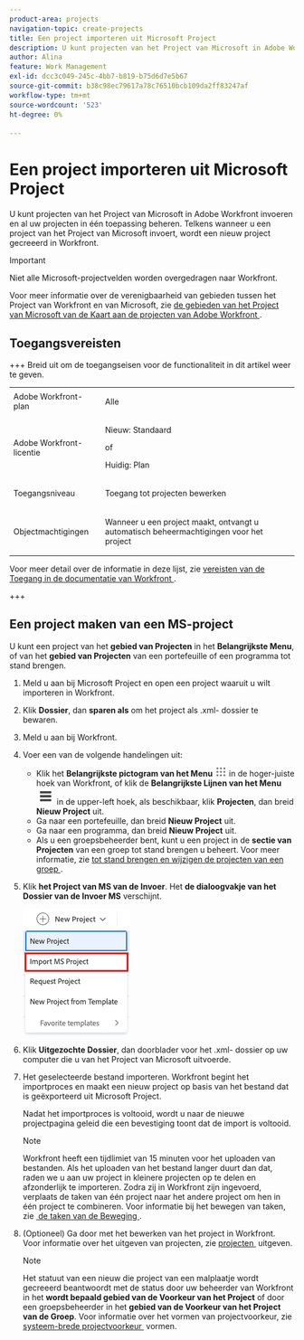 ```yaml
---
product-area: projects
navigation-topic: create-projects
title: Een project importeren uit Microsoft Project
description: U kunt projecten van het Project van Microsoft in Adobe Workfront invoeren en al uw projecten in één toepassing beheren. Telkens wanneer u een project van het Project van Microsoft invoert, wordt een nieuw project gecreeerd in Workfront.
author: Alina
feature: Work Management
exl-id: dcc3c049-245c-4bb7-b819-b75d6d7e5b67
source-git-commit: b38c98ec79617a78c76510bcb109da2ff83247af
workflow-type: tm+mt
source-wordcount: '523'
ht-degree: 0%

---
```


# Een project importeren uit Microsoft Project

<!-- Audited: 4/2025 -->

U kunt projecten van het Project van Microsoft in Adobe Workfront invoeren en al uw projecten in één toepassing beheren. Telkens wanneer u een project van het Project van Microsoft invoert, wordt een nieuw project gecreeerd in Workfront.

>[!IMPORTANT]
>
>Niet alle Microsoft-projectvelden worden overgedragen naar Workfront.
>
>Voor meer informatie over de verenigbaarheid van gebieden tussen het Project van Workfront en van Microsoft, zie [&#x200B; de gebieden van het Project van Microsoft van de Kaart aan de projecten van Adobe Workfront &#x200B;](../../../manage-work/projects/manage-projects/map-ms-project-fields-to-workfront.md).

## Toegangsvereisten

+++ Breid uit om de toegangseisen voor de functionaliteit in dit artikel weer te geven.

<table style="table-layout:auto"> 
 <col> 
 <col> 
 <tbody> 
  <tr> 
   <td role="rowheader">Adobe Workfront-plan</td> 
   <td> <p>Alle</p> </td> 
  </tr> 
  <tr> 
   <td role="rowheader">Adobe Workfront-licentie</td> 
   <td> <p>Nieuw: Standaard </p> 
   of
   <p>Huidig: Plan </p>
   </td> 
  </tr> 
  <tr> 
   <td role="rowheader">Toegangsniveau</td> 
   <td> <p>Toegang tot projecten bewerken</p> </td> 
  </tr> 
  <tr> 
   <td role="rowheader">Objectmachtigingen</td> 
   <td> <p>Wanneer u een project maakt, ontvangt u automatisch beheermachtigingen voor het project </p> </td> 
  </tr> 
 </tbody> 
</table>

Voor meer detail over de informatie in deze lijst, zie [&#x200B; vereisten van de Toegang in de documentatie van Workfront &#x200B;](/help/quicksilver/administration-and-setup/add-users/access-levels-and-object-permissions/access-level-requirements-in-documentation.md).

+++

<!--old permissions model: 

You must have the following access to perform the steps in this article:

<table style="table-layout:auto"> 
 <col> 
 <col> 
 <tbody> 
  <tr> 
   <td role="rowheader">Adobe Workfront plan*</td> 
   <td> <p>Any</p> </td> 
  </tr> 
  <tr> 
   <td role="rowheader">Adobe Workfront license*</td> 
   <td> <p>Plan </p> </td> 
  </tr> 
  <tr> 
   <td role="rowheader">Access level*</td> 
   <td> <p>Edit access to Projects</p> <p><b>NOTE</b>
   
   If you still don't have access, ask your Workfront administrator if they set additional restrictions in your access level. For information about access to projects, see <a href="../../../administration-and-setup/add-users/configure-and-grant-access/grant-access-projects.md" class="MCXref xref">Grant access to projects</a>. For information on how a Workfront administrator can change your access level, see <a href="../../../administration-and-setup/add-users/configure-and-grant-access/create-modify-access-levels.md" class="MCXref xref">Create or modify custom access levels</a>. </p> </td> 
  </tr> 
  <tr> 
   <td role="rowheader">Object permissions</td> 
   <td> <p>When you create a project you automatically receive Manage permissions to the project </p> <p> For information about project permissions, see <a href="../../../workfront-basics/grant-and-request-access-to-objects/share-a-project.md" class="MCXref xref">Share a project in Adobe Workfront</a>.</p> <p>For information on requesting additional access, see <a href="../../../workfront-basics/grant-and-request-access-to-objects/request-access.md" class="MCXref xref">Request access to objects </a>.</p> </td> 
  </tr> 
 </tbody> 
</table>

-->

## Een project maken van een MS-project

U kunt een project van het **gebied van Projecten** in het **Belangrijkste Menu**, of van het **gebied van Projecten** van een portefeuille of een programma tot stand brengen.

1. Meld u aan bij Microsoft Project en open een project waaruit u wilt importeren in Workfront.
1. Klik **Dossier**, dan **sparen als** om het project als .xml- dossier te bewaren.

1. Meld u aan bij Workfront.
1. Voer een van de volgende handelingen uit:

   * Klik het **Belangrijkste pictogram van het Menu** ![&#x200B; Belangrijkste pictogram van het Menu &#x200B;](assets/main-menu-icon.png) in de hoger-juiste hoek van Workfront, of klik de **Belangrijkste Lijnen van het Menu** ![&#x200B; Belangrijkste Menu &#x200B;](assets/lines-main-menu.png) in de upper-left hoek, als beschikbaar, klik **Projecten**, dan breid **Nieuw Project** uit.
   * Ga naar een portefeuille, dan breid **Nieuw Project** uit.
   * Ga naar een programma, dan breid **Nieuw Project** uit.
   * Als u een groepsbeheerder bent, kunt u een project in de **sectie van Projecten** van een groep tot stand brengen u beheert. Voor meer informatie, zie [&#x200B; tot stand brengen en wijzigen de projecten van een groep &#x200B;](../../../administration-and-setup/manage-groups/work-with-group-objects/create-and-modify-a-groups-projects.md).

1. Klik **het Project van MS van de Invoer**. Het **de dialoogvakje van het Dossier van de Invoer MS** verschijnt.

   ![&#x200B; Nieuwe projectdropdown &#x200B;](assets/import-ms-project-option.png)

1. Klik **Uitgezochte Dossier**, dan doorblader voor het .xml- dossier op uw computer die u van het Project van Microsoft uitvoerde.
1. Het geselecteerde bestand importeren. Workfront begint het importproces en maakt een nieuw project op basis van het bestand dat is geëxporteerd uit Microsoft Project.

   Nadat het importproces is voltooid, wordt u naar de nieuwe projectpagina geleid die een bevestiging toont dat de import is voltooid.

   >[!NOTE]
   >
   >Workfront heeft een tijdlimiet van 15 minuten voor het uploaden van bestanden. Als het uploaden van het bestand langer duurt dan dat, raden we u aan uw project in kleinere projecten op te delen en afzonderlijk te importeren. Zodra zij in Workfront zijn ingevoerd, verplaats de taken van één project naar het andere project om hen in één project te combineren. Voor informatie bij het bewegen van taken, zie [&#x200B; de taken van de Beweging &#x200B;](../../../manage-work/tasks/manage-tasks/move-tasks.md).

1. (Optioneel) Ga door met het bewerken van het project in Workfront. Voor informatie over het uitgeven van projecten, zie [&#x200B; projecten &#x200B;](../../../manage-work/projects/manage-projects/edit-projects.md) uitgeven.


   >[!NOTE]
   >
   >Het statuut van een nieuw die project van een malplaatje wordt gecreeerd beantwoordt met de status door uw beheerder van Workfront in het **wordt bepaald gebied van de Voorkeur van het Project** of door een groepsbeheerder in het **gebied van de Voorkeur van het Project van de Groep**. Voor informatie over het vormen van projectvoorkeur, zie [&#x200B; systeem-brede projectvoorkeur &#x200B;](../../../administration-and-setup/set-up-workfront/configure-system-defaults/set-project-preferences.md) vormen.
